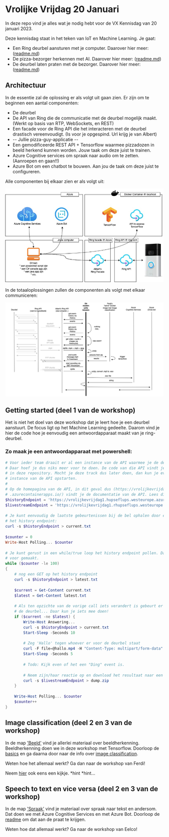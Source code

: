 # Vrolijke Vrijdag 20 Januari

In deze repo vind je alles wat je nodig hebt voor de VX Kennisdag van 20 januari 2023.

Deze kennisdag staat in het teken van IoT en Machine Learning. Je gaat:

* Een Ring deurbel aansturen met je computer. Daarover hier meer: ([readme.md](https://github.com/VXCompany/vrolijkevrijdag012023/tree/main/deurbel))
* De pizza-bezorger herkennen met AI. Daarover hier meer: ([readme.md](https://github.com/VXCompany/vrolijkevrijdag012023/tree/main/beeld))
* De deurbel laten praten met de bezorger. Daarover hier meer: ([readme.md](https://github.com/VXCompany/vrolijkevrijdag012023/tree/main/spraak))

## Architectuur

In de essentie zal de oplossing er als volgt uit gaan zien. Er zijn om te beginnen een aantal componenten:

* De deurbel
* De API van Ring die de communicatie met de deurbel mogelijk maakt. (Werkt op basis van RTP, WebSockets, en REST)
* Een facade voor de Ring API die het interacteren met de deurbel drastisch vereenvoudigt. (Is voor je opgespind. Url krijg je van Albert)
* -- Jullie pizza-guy-applicatie --
* Een gemodificeerde REST API + Tensorflow waarmee pizzadozen in beeld herkend kunnen worden. Jouw taak om deze juist te trainen.
* Azure Cognitive services om spraak naar audio om te zetten. (Aanroepen en gaan!!)
* Azure Bot om een chatbot te bouwen. Aan jou de taak om deze juist te configureren.

Alle componenten bij elkaar zien er als volgt uit:

![Overzicht infra](/infra.jpg "Overzicht infra")

In de totaaloplossingen zullen de componenten als volgt met elkaar communiceren:

![Sequence diagram van de architectuur](/sequence-diagram.jpeg "Sequence diagram van de architectuur")

## Getting started (deel 1 van de workshop)

Het is niet het doel van deze workshop dat je leert hoe je een deurbel aanstuurt. De focus ligt op het Machine Learning gedeelte. Daarom vind je hier de code hoe je eenvoudig een antwoordapparaat maakt van je ring-deurbel.

### Zo maak je een antwoordapparaat met powershell:

```powershell
# Voor ieder team draait er al een instance van de API waarmee je de deurbel aanstuurt.
# Daar hoef je dus niks meer voor te doen. De code van die API vindt je in de map 'Deurbel'
# in deze repository. Mocht je deze track dus later doen, dan kun je eventueel zelf een 
# instance van de API opstarten. 
#
# Op de homepagina van de API, in dit geval dus (https://vrolijkevrijdag1.hupseflups.westeurope
# .azurecontainerapps.io/) vindt je de documentatie van de API. Lees die door.
$historyEndpoint = 'https://vrolijkevrijdag1.hupseflups.westeurope.azurecontainerapps.io/cameras/1234567890/history'
$livestreamEndpoint = 'https://vrolijkevrijdag1.rhupseflups.westeurope.azurecontainerapps.io/cameras/1234567890/livestream'

# Je kunt eenvoudig de laatste gebeurtenissen bij de bel ophalen door een GET te doen op 
# het history endpoint:
curl -s $historyEndpoint > current.txt

$counter = 0
Write-Host Polling... $counter

# Je kunt gerust in een while/true loop het history endpoint pollen. Daar is dat endpoint
# voor gemaakt.
while ($counter -le 100)
{
    # nog een GET op het history endpoint
    curl -s $historyEndpoint > latest.txt

    $current = Get-Content current.txt
    $latest = Get-Content latest.txt

    # Als ten opzichte van de vorige call iets verandert is gebeurt er blijkbaar iets bij 
    # de deurbel... Daar kun je iets mee doen!
    if ($current -ne $latest) {
        Write-Host Answering...
        curl -s $historyEndpoint > current.txt
        Start-Sleep -Seconds 10
        
        # Zeg 'Hallo' tegen whoever er voor de deurbel staat
        curl -F file=@hallo.mp4 -H "Content-Type: multipart/form-data" $livestreamEndpoint
        Start-Sleep -Seconds 5
        
        # Todo: Kijk even of het een "Ding" event is.
        
        # Neem zijn/haar reactie op en download het resultaat naar een zipfile
        curl -s $livestreamEndpoint > dump.zip
    }

    Write-Host Polling... $counter
    $counter++
}                               
```

## Image classification (deel 2 en 3 van de workshop)

In de map ['Beeld'](https://github.com/VXCompany/vrolijkevrijdag012023/tree/main/beeld) vind je allerlei materiaal over beeldherkenning. Beeldherkenning doen we in deze workshop met Tensorflow. Doorloop de [basics](https://github.com/VXCompany/vrolijkevrijdag012023/tree/main/beeld/home/basics) en ga daarna door naar de info over [image classification](https://github.com/VXCompany/vrolijkevrijdag012023/blob/main/beeld/home/image_classification/learn.ipynb).

Weten hoe het allemaal werkt? Ga dan naar de workshop van Ferdi!

Neem [hier](https://github.com/VXCompany/vrolijkevrijdag012023/tree/main/beeld/home/serve) ook eens een kijkje. *hint *hint...

## Speech to text en vice versa (deel 2 en 3 van de workshop)
In de map ['Spraak'](https://github.com/VXCompany/vrolijkevrijdag012023/tree/main/spraak) vind je materiaal over spraak naar tekst en andersom. Dat doen we met Azure Cognitive Services en met Azure Bot. Doorloop de [readme](https://github.com/VXCompany/vrolijkevrijdag012023/tree/main/spraak) om dat aan de praat te krijgen.

Weten hoe dat allemaal werkt? Ga naar de workshop van Eelco!
